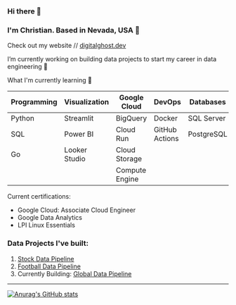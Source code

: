 ### Hi there 👋

### I'm Christian. Based in Nevada, USA 📍
Check out my website // [digitalghost.dev](https://www.digitalghost.dev)

I’m currently working on building data projects to start my career in data engineering 🔨

What I'm currently learning 🌱

| Programming | Visualization | Google Cloud   | DevOps        | Databases  |
| ----------- | ------------- | -------------- | --------------|------------|
| Python      | Streamlit     | BigQuery       | Docker        | SQL Server |
| SQL         | Power BI      | Cloud Run      | GitHub Actions| PostgreSQL |
| Go          | Looker Studio | Cloud Storage  |               |
|             |               | Compute Engine |               |

Current certifications:
* Google Cloud: Associate Cloud Engineer
* Google Data Analytics
* LPI Linux Essentials

### Data Projects I've built:
1. [Stock Data Pipeline](https://github.com/digitalghost-dev/stock-data-pipeline)
2. [Football Data Pipeline](https://github.com/digitalghost-dev/football-data-pipeline)
3. Currently Building: [Global Data Pipeline](https://github.com/digitalghost-dev/global-data-pipeline)
---
[![Anurag's GitHub stats](https://github-readme-stats.vercel.app/api?username=digitalghost-dev)](https://github.com/anuraghazra/github-readme-stats)
